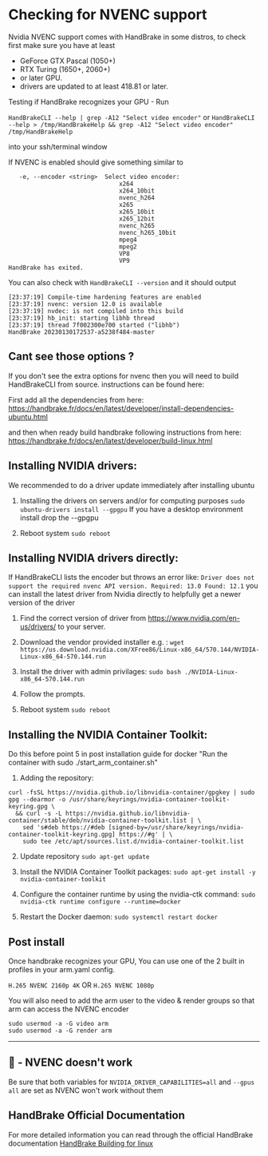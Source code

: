 # Checking for NVENC support
Nvidia NVENC support comes with HandBrake in some distros, to check first make sure you have at least
- GeForce GTX Pascal (1050+)
- RTX Turing (1650+, 2060+) 
- or later GPU.
- drivers are updated to at least 418.81 or later.

Testing if HandBrake recognizes your GPU - Run

`HandBrakeCLI --help | grep -A12 "Select video encoder"` 
or 
`HandBrakeCLI --help > /tmp/HandBrakeHelp && grep -A12 "Select video encoder" /tmp/HandBrakeHelp`

into your ssh/terminal window

If NVENC is enabled should give something similar to
```
   -e, --encoder <string>  Select video encoder:
                               x264
                               x264_10bit
                               nvenc_h264
                               x265
                               x265_10bit
                               x265_12bit
                               nvenc_h265
                               nvenc_h265_10bit
                               mpeg4
                               mpeg2
                               VP8
                               VP9
HandBrake has exited.
```
You can also check with 
`HandBrakeCLI --version` and it should output

```
[23:37:19] Compile-time hardening features are enabled
[23:37:19] nvenc: version 12.0 is available
[23:37:19] nvdec: is not compiled into this build
[23:37:19] hb_init: starting libhb thread
[23:37:19] thread 7f002300e700 started ("libhb")
HandBrake 20230130172537-a5238f484-master
```

## Cant see those options ?

If you don't see the extra options for nvenc then you will need to build HandBrakeCLI from source.
instructions can be found here: 

First add all the dependencies from here:
https://handbrake.fr/docs/en/latest/developer/install-dependencies-ubuntu.html

and then when ready build handbrake following instructions from here: https://handbrake.fr/docs/en/latest/developer/build-linux.html

## Installing NVIDIA drivers:
We recommended to do a driver update immediately after installing ubuntu

1. Installing the drivers on servers and/or for computing purposes
`sudo ubuntu-drivers install --gpgpu`
If you have a desktop environment install drop the --gpgpu

2. Reboot system
`sudo reboot`

## Installing NVIDIA drivers directly:
If HandBrakeCLI lists the encoder but throws an error like:
`Driver does not support the required nvenc API version. Required: 13.0 Found: 12.1`
you can install the latest driver from Nvidia directly to helpfully get a newer version of the driver

1. Find the correct version of driver from https://www.nvidia.com/en-us/drivers/ to your server.
2. Download the vendor provided installer 
e.g. : `wget https://us.download.nvidia.com/XFree86/Linux-x86_64/570.144/NVIDIA-Linux-x86_64-570.144.run`

3. Install the driver with admin privilages:
`sudo bash ./NVIDIA-Linux-x86_64-570.144.run`

4. Follow the prompts.

5. Reboot system
`sudo reboot`

## Installing the NVIDIA Container Toolkit:
Do this before point 5 in post installation guide for docker "Run the container with sudo ./start_arm_container.sh" 

1. Adding the repository:
```
curl -fsSL https://nvidia.github.io/libnvidia-container/gpgkey | sudo gpg --dearmor -o /usr/share/keyrings/nvidia-container-toolkit-keyring.gpg \
  && curl -s -L https://nvidia.github.io/libnvidia-container/stable/deb/nvidia-container-toolkit.list | \
    sed 's#deb https://#deb [signed-by=/usr/share/keyrings/nvidia-container-toolkit-keyring.gpg] https://#g' | \
    sudo tee /etc/apt/sources.list.d/nvidia-container-toolkit.list
```
    
2. Update repository
`sudo apt-get update`
4. Install the NVIDIA Container Toolkit packages:
`sudo apt-get install -y nvidia-container-toolkit`

5. Configure the container runtime by using the nvidia-ctk command:
`sudo nvidia-ctk runtime configure --runtime=docker`

6. Restart the Docker daemon:
`sudo systemctl restart docker`


## Post install

Once handbrake recognizes your GPU,
You can use one of the 2 built in profiles in your arm.yaml config.

`H.265 NVENC 2160p 4K` OR `H.265 NVENC 1080p`


You will also need to add the arm user to the video & render groups so that arm can access the NVENC encoder
```
sudo usermod -a -G video arm 
sudo usermod -a -G render arm
```

------
## 🐋 - NVENC doesn't work

Be sure that both variables for `NVIDIA_DRIVER_CAPABILITIES=all`
and `--gpus all` are set as NVENC won't work without them

## HandBrake Official Documentation 
For more detailed information you can read through the official HandBrake documentation [HandBrake Building for linux](https://handbrake.fr/docs/en/1.3.0/developer/build-linux.html)

